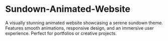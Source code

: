 # Sundown-Animated-Website
A visually stunning animated website showcasing a serene sundown theme. Features smooth animations, responsive design, and an immersive user experience. Perfect for portfolios or creative projects.
